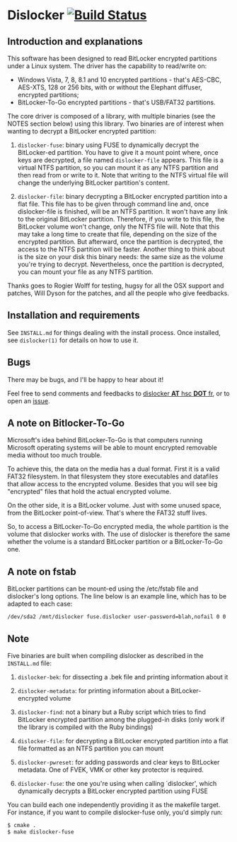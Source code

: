 # Dislocker [![Build Status](https://travis-ci.org/Aorimn/dislocker.svg?branch=develop)](https://travis-ci.org/Aorimn/dislocker)

## Introduction and explanations

This software has been designed to read BitLocker encrypted partitions under a
Linux system. The driver has the capability to read/write on:
 - Windows Vista, 7, 8, 8.1 and 10 encrypted partitions - that's AES-CBC,
   AES-XTS, 128 or 256 bits, with or without the Elephant diffuser, encrypted
   partitions;
 - BitLocker-To-Go encrypted partitions - that's USB/FAT32 partitions.

The core driver is composed of a library, with multiple binaries (see the NOTES
section below) using this library. Two binaries are of interest when wanting to
decrypt a BitLocker encrypted partition:

1. `dislocker-fuse`: binary using FUSE to dynamically decrypt the BitLocker-ed
partition. You have to give it a mount point where, once keys are decrypted, a
file named `dislocker-file` appears. This file is a virtual NTFS partition, so
you can mount it as any NTFS partition and then read from or write to it. Note
that writing to the NTFS virtual file will change the underlying BitLocker
partition's content.

2. `dislocker-file`: binary decrypting a BitLocker encrypted partition into a flat
file. This file has to be given through command line and, once dislocker-file is
finished, will be an NTFS partition. It won't have any link to the original
BitLocker partition. Therefore, if you write to this file, the BitLocker volume
won't change, only the NTFS file will. Note that this may take a long time to
create that file, depending on the size of the encrypted partition. But
afterward, once the partition is decrypted, the access to the NTFS partition
will be faster. Another thing to think about is the size on your disk this
binary needs: the same size as the volume you're trying to decrypt.
Nevertheless, once the partition is decrypted, you can mount your file as any
NTFS partition.

Thanks goes to Rogier Wolff for testing, hugsy for all the OSX support and
patches, Will Dyson for the patches, and all the people who give feedbacks.

## Installation and requirements

See `INSTALL.md` for things dealing with the install process.
Once installed, see `dislocker(1)` for details on how to use it.

## Bugs

There may be bugs, and I'll be happy to hear about it!

Feel free to send comments and feedbacks to [dislocker __AT__ hsc __DOT__ fr](),
or to open an [issue](https://github.com/Aorimn/dislocker/issues).

## A note on Bitlocker-To-Go

Microsoft's idea behind BitLocker-To-Go is that computers running Microsoft
operating systems will be able to mount encrypted removable media without too
much trouble.

To achieve this, the data on the media has a dual format. First it is
a valid FAT32 filesystem. In that filesystem they store executables and
datafiles that allow access to the encrypted volume. Besides that you
will see big "encrypted" files that hold the actual encrypted volume.

On the other side, it is a BitLocker volume. Just with some unused space, from
the BitLocker point-of-view. That's where the FAT32 stuff lives.

So, to access a  BitLocker-To-Go encrypted media, the whole partition is the
volume that dislocker works with. The use of dislocker is therefore the same
whether the volume is a standard BitLocker partition or a BitLocker-To-Go one.

## A note on fstab

BitLocker partitions can be mount-ed using the /etc/fstab file and dislocker's
long options.
The line below is an example line, which has to be adapted to each case:
```
/dev/sda2 /mnt/dislocker fuse.dislocker user-password=blah,nofail 0 0
```

## Note

Five binaries are built when compiling dislocker as described in the `INSTALL.md`
file:

1. `dislocker-bek`: for dissecting a .bek file and printing information about it

2. `dislocker-metadata`: for printing information about a BitLocker-encrypted volume

3. `dislocker-find`: not a binary but a Ruby script which tries to find BitLocker
  encrypted partition among the plugged-in disks (only work if the library is
  compiled with the Ruby bindings)

4. `dislocker-file`: for decrypting a BitLocker encrypted partition into a flat file
formatted as an NTFS partition you can mount

5. `dislocker-pwreset`: for adding passwords and clear keys to BitLocker metadata. One of FVEK, VMK or other key protector is required.

6. `dislocker-fuse`: the one you're using when calling `dislocker',
which dynamically decrypts a BitLocker encrypted partition using FUSE

You can build each one independently providing it as the makefile target. For
instance, if you want to compile dislocker-fuse only, you'd simply run:
```bash
$ cmake .
$ make dislocker-fuse
```
